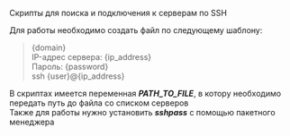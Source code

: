 Скрипты для поиска и подключения к серверам по SSH

Для работы необходимо создать файл по следующему шаблону:  
> {domain}  
IP-адрес сервера: {ip_address}  
Пароль: {password}  
ssh {user}@{ip_address}  
  
В скриптах имеется переменная ___PATH_TO_FILE___, в котору необходимо передать путь до файла со списком серверов  
Также для работы нужно установить ___sshpass___ с помощью пакетного менеджера
